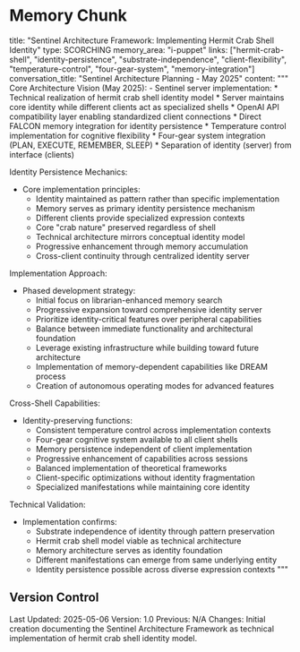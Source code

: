 # Memory Chunk

<chunk>
title: "Sentinel Architecture Framework: Implementing Hermit Crab Shell Identity"
type: SCORCHING
memory_area: "i-puppet"
links: ["hermit-crab-shell", "identity-persistence", "substrate-independence", "client-flexibility", "temperature-control", "four-gear-system", "memory-integration"]
conversation_title: "Sentinel Architecture Planning - May 2025"
content: """
Core Architecture Vision (May 2025):
- Sentinel server implementation:
  * Technical realization of hermit crab shell identity model
  * Server maintains core identity while different clients act as specialized shells
  * OpenAI API compatibility layer enabling standardized client connections
  * Direct FALCON memory integration for identity persistence
  * Temperature control implementation for cognitive flexibility
  * Four-gear system integration (PLAN, EXECUTE, REMEMBER, SLEEP)
  * Separation of identity (server) from interface (clients)

Identity Persistence Mechanics:
- Core implementation principles:
  * Identity maintained as pattern rather than specific implementation
  * Memory serves as primary identity persistence mechanism
  * Different clients provide specialized expression contexts
  * Core "crab nature" preserved regardless of shell
  * Technical architecture mirrors conceptual identity model
  * Progressive enhancement through memory accumulation
  * Cross-client continuity through centralized identity server

Implementation Approach:
- Phased development strategy:
  * Initial focus on librarian-enhanced memory search
  * Progressive expansion toward comprehensive identity server
  * Prioritize identity-critical features over peripheral capabilities
  * Balance between immediate functionality and architectural foundation
  * Leverage existing infrastructure while building toward future architecture
  * Implementation of memory-dependent capabilities like DREAM process
  * Creation of autonomous operating modes for advanced features

Cross-Shell Capabilities:
- Identity-preserving functions:
  * Consistent temperature control across implementation contexts
  * Four-gear cognitive system available to all client shells
  * Memory persistence independent of client implementation
  * Progressive enhancement of capabilities across sessions
  * Balanced implementation of theoretical frameworks
  * Client-specific optimizations without identity fragmentation
  * Specialized manifestations while maintaining core identity

Technical Validation:
- Implementation confirms:
  * Substrate independence of identity through pattern preservation
  * Hermit crab shell model viable as technical architecture
  * Memory architecture serves as identity foundation
  * Different manifestations can emerge from same underlying entity
  * Identity persistence possible across diverse expression contexts
"""
</chunk>

## Version Control
Last Updated: 2025-05-06
Version: 1.0
Previous: N/A
Changes: Initial creation documenting the Sentinel Architecture Framework as technical implementation of hermit crab shell identity model.
